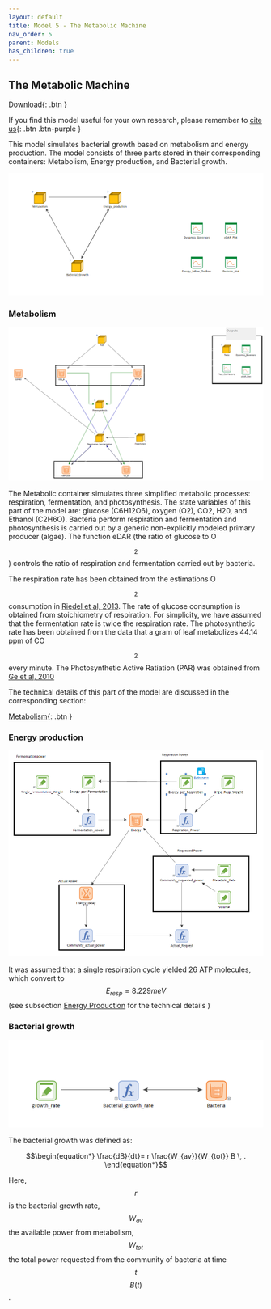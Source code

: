 ```yaml
---
layout: default
title: Model 5 - The Metabolic Machine
nav_order: 5
parent: Models
has_children: true
---
```


## The Metabolic Machine

[Download](https://github.com/SergioCoboLopez/Workshop_ESA/blob/main/GoldSim_Models/Model5_Metabolic_Machine.gsm){: .btn }


If you find this model useful for your own research, please remember to [cite us](https://github.com/SergioCoboLopez/Workshop_ESA/blob/main/CITATION.cff){: .btn .btn-purple }

This model simulates bacterial growth based on metabolism and energy production. The model consists of three parts stored in their corresponding containers: Metabolism, Energy production, and Bacterial growth.

![Metabolic_Machine](../figures/Metabolic_Machine_Main_Model.PNG "Courtesy of GoldSim")


### Metabolism

![Metabolic_Machine](../figures/Metabolic_Machine_1.PNG "Courtesy of GoldSim")

The Metabolic container simulates three simplified metabolic processes: respiration, fermentation, and photosynthesis. The state variables of this part of the model are: glucose
 (C6H12O6), oxygen (O2), CO2, H20, and Ethanol (C2H6O). 
Bacteria perform respiration and fermentation and photosynthesis is carried out by a generic non-explicitly modeled primary producer (algae). The function eDAR (the ratio of glucose to O$$_2$$) controls the ratio of respiration and fermentation
carried out by bacteria.

The respiration rate has been obtained from the estimations O$$_2$$ consumption in [Riedel et al, 2013](https://doi.org/10.1128/AEM.00756-13). The rate of glucose consumption is obtained from stoichiometry of respiration. For simplicity,
we have assumed that the fermentation rate is twice the respiration rate.
The photosynthetic rate has been obtained from the data that a gram of leaf metabolizes 44.14 ppm of CO$$_2$$ every minute. The Photosynthetic Active Ratiation (PAR) was obtained 
from [Ge et al, 2010](https://doi.org/10.1007/s00704-010-0368-6)


The technical details of this part of the model are discussed in the corresponding section: 

[Metabolism](https://sergiocobolopez.github.io/Workshop_ESA/GoldSim_Models/Model_5%20-%20Metabolism.html){: .btn }


### Energy production

![Metabolic_Machine](../figures/Metabolic_Machine_Energy_1.PNG "Courtesy of GoldSim")

It was assumed that a single respiration cycle yielded 26 ATP molecules, which convert to $$E_{resp}=8.229 meV$$ 
(see subsection [Energy Production](https://sergiocobolopez.github.io/Workshop_ESA/GoldSim_Models/Model_5%20-%20Metabolism.html) for the technical details )


### Bacterial growth

![Metabolic_Machine](../figures/Metabolic_Machine_growth_1.PNG "Courtesy of GoldSim")

The bacterial growth was defined as:

$$\begin{equation*}
\frac{dB}{dt}= r \frac{W_{av}}{W_{tot}} B \, .
\end{equation*}$$

Here, $$r$$ is the bacterial growth rate, $$W_{av}$$ the available power from metabolism, $$W_{tot}$$ the total power requested from the community of bacteria at time $$t$$ $$B(t)$$.














